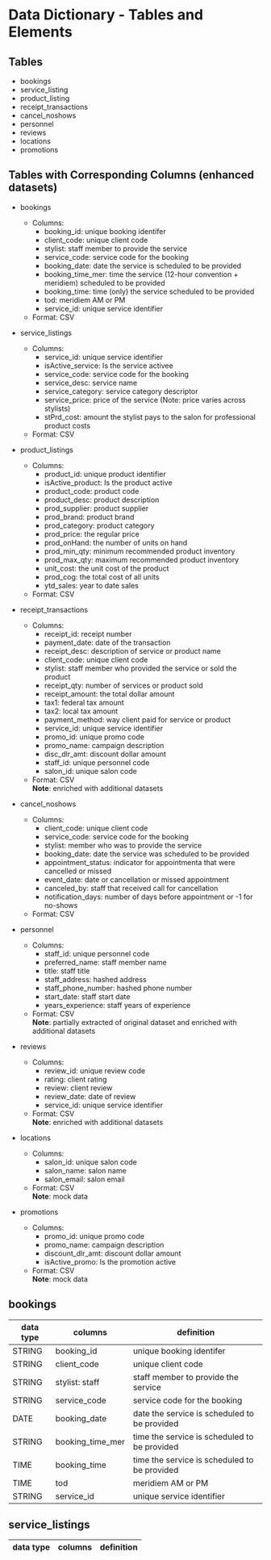 # Data Dictionary - Tables and Elements

## Tables
- bookings
- service_listing
- product_listing
- receipt_transactions
- cancel_noshows
- personnel
- reviews
- locations
- promotions

## Tables with Corresponding Columns (enhanced datasets)
* bookings 
  - Columns:
     - booking_id: unique booking identifer
     - client_code:	unique client code
     - stylist: staff member to provide the service
     - service_code: service code for the booking
     - booking_date: date the service is scheduled to be provided
     - booking_time_mer: time the service (12-hour convention + meridiem) scheduled to be provided
     - booking_time: time (only) the service scheduled to be provided
     - tod: meridiem AM or PM
     - service_id: unique service identifier 
  - Format: CSV  

* service_listings
  - Columns:
     - service_id: unique service identifier	
     - isActive_service: Is the service activee	
     - service_code: service code for the booking	
     - service_desc: service name
     - service_category: service category descriptor	
     - service_price: price of the service (Note: price varies across stylists)
     - stPrd_cost: amount the stylist pays to the salon for professional product costs
  - Format: CSV   

* product_listings
  - Columns:
     - product_id: unique product identifier	
     - isActive_product: Is the product active	
     - product_code: product code 
     - product_desc: product description
     - prod_supplier: product supplier
     - prod_brand: product brand	
     - prod_category: product category
     - prod_price: the regular price
     - prod_onHand: the number of units on hand
     - prod_min_qty: minimum recommended product inventory	
     - prod_max_qty: maximum recommended product inventory	
     - unit_cost: the unit cost of the product
     - prod_cog: the total cost of all units
     - ytd_sales: year to date sales
   - Format: CSV   

* receipt_transactions 
  - Columns:
     - receipt_id: receipt number
     - payment_date: date of the transaction
     - receipt_desc: description of service or product name
     - client_code: unique client code
     - stylist: staff member who provided the service or sold the product
     - receipt_qty: number of services or product sold
     - receipt_amount: the total dollar amount
     - tax1: federal tax amount
     - tax2: local tax amount
     - payment_method: way client paid for service or product
     - service_id: unique service identifier	
     - promo_id: unique promo code
     - promo_name: campaign description
     - disc_dlr_amt: discount dollar amount
     - staff_id: unique personnel code	
     - salon_id: unique salon code
   - Format: CSV   
      **Note**: enriched with additional datasets  

* cancel_noshows 
  - Columns:
     - client_code: unique client code
     - service_code: service code for the booking
     - stylist: member who was to provide the service
     - booking_date: date the service was scheduled to be provided
     - appointment_status: indicator for appointmenta that were cancelled or missed
     - event_date: date or cancellation or missed appointment
     - canceled_by: staff that received call for cancellation
     - notification_days: number of days before appointment or -1 for no-shows
   - Format: CSV   

* personnel 
  - Columns:
     - staff_id: unique personnel code	
     - preferred_name: staff member name
     - title: staff title
     - staff_address: hashed address
     - staff_phone_number: hashed phone number
     - start_date: staff start date	
     - years_experience: staff years of experience
   - Format: CSV   
      **Note**: partially extracted of original dataset and enriched with additional datasets  
      
* reviews
  - Columns:
     - review_id: unique review code
     - rating: client rating
     - review: client review
     - review_date: date of review
     - service_id: unique service identifier
   - Format: CSV   
      **Note**: enriched with additional datasets 

* locations
  - Columns:
     - salon_id: unique salon code
     - salon_name: salon name
     - salon_email: salon email
   - Format: CSV   
      **Note**: mock data     

* promotions
  - Columns:
     - promo_id: unique promo code
     - promo_name: campaign description
     - discount_dlr_amt: discount dollar amount
     - isActive_promo: Is the promotion active
   - Format: CSV   
      **Note**: mock data          


bookings	
----------
| data type		| columns	 		      | 	definition									                 |
|-------------|-------------------|------------------------------------------------|
| STRING	    | booking_id  		  | 	unique booking identifer					           |	
| STRING	 	  | client_code		    |	  unique client code							             |
| STRING	 	  | stylist: staff 	  |	  staff member to provide the service			     |	
| STRING	 	  | service_code		  | 	service code for the booking				         |
| DATE	 		  | booking_date		  | 	date the service is scheduled to be provided |
| STRING	 	  | booking_time_mer	|	  time the service is scheduled to be provided |
| TIME	 		  | booking_time		  | 	time the service is scheduled to be provided |
| TIME	 		  | tod				        | 	meridiem AM or PM							               |
| STRING		  | service_id		    | 	unique service identifier					           |


service_listings	
----------
| data type		| columns	 		      | 	definition									                 |
|-------------|-------------------|------------------------------------------------|